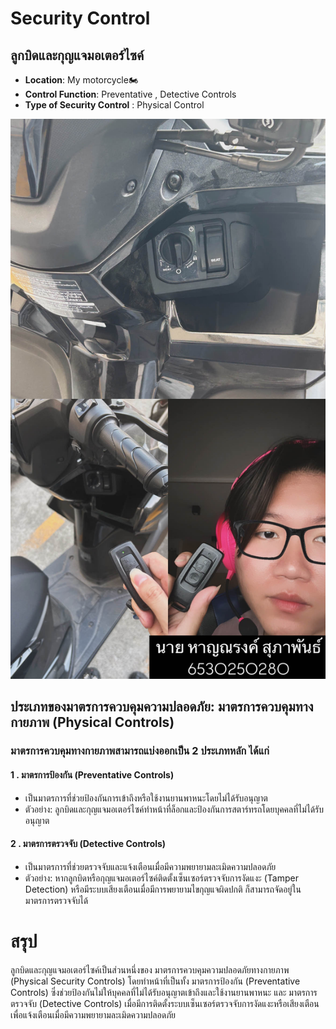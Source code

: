 # Security Control
## ลูกบิดและกุญแจมอเตอร์ไซค์

- **Location**: My motorcycle🏍️
- **Control Function**: Preventative , Detective Controls
- **Type of Security Control** : Physical Control

![Picture](pic/bike.jpg)

## ประเภทของมาตรการควบคุมความปลอดภัย: มาตรการควบคุมทางกายภาพ (Physical Controls)
### มาตรการควบคุมทางกายภาพสามารถแบ่งออกเป็น 2 ประเภทหลัก ได้แก่
#### 1 . มาตรการป้องกัน (Preventative Controls)
- เป็นมาตรการที่ช่วยป้องกันการเข้าถึงหรือใช้งานยานพาหนะโดยไม่ได้รับอนุญาต
- ตัวอย่าง: ลูกบิดและกุญแจมอเตอร์ไซค์ทำหน้าที่ล็อกและป้องกันการสตาร์ทรถโดยบุคคลที่ไม่ได้รับอนุญาต

#### 2 . มาตรการตรวจจับ (Detective Controls)
- เป็นมาตรการที่ช่วยตรวจจับและแจ้งเตือนเมื่อมีความพยายามละเมิดความปลอดภัย
- ตัวอย่าง: หากลูกบิดหรือกุญแจมอเตอร์ไซค์ติดตั้งเซ็นเซอร์ตรวจจับการงัดแงะ (Tamper Detection) หรือมีระบบเสียงเตือนเมื่อมีการพยายามไขกุญแจผิดปกติ ก็สามารถจัดอยู่ในมาตรการตรวจจับได้

# สรุป
ลูกบิดและกุญแจมอเตอร์ไซค์เป็นส่วนหนึ่งของ มาตรการควบคุมความปลอดภัยทางกายภาพ (Physical Security Controls) โดยทำหน้าที่เป็นทั้ง มาตรการป้องกัน (Preventative Controls) ซึ่งช่วยป้องกันไม่ให้บุคคลที่ไม่ได้รับอนุญาตเข้าถึงและใช้งานยานพาหนะ และ มาตรการตรวจจับ (Detective Controls) เมื่อมีการติดตั้งระบบเซ็นเซอร์ตรวจจับการงัดแงะหรือเสียงเตือน เพื่อแจ้งเตือนเมื่อมีความพยายามละเมิดความปลอดภัย
